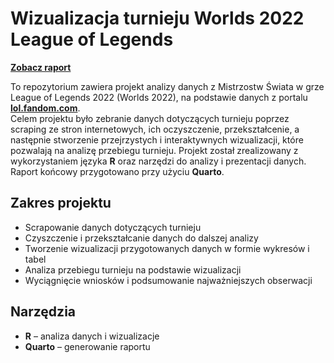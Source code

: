 # Wizualizacja turnieju Worlds 2022 League of Legends
**[Zobacz raport](https://szymonchruslinski.github.io/League_of_legends_worlds2022_visualization/projekt_worlds2022.html)**

To repozytorium zawiera projekt analizy danych z Mistrzostw Świata w grze League of Legends 2022 (Worlds 2022), na podstawie danych z portalu **[lol.fandom.com](https://lol.fandom.com/wiki/2022_Season_World_Championship/Main_Event)**.  
Celem projektu było zebranie danych dotyczących turnieju poprzez scraping ze stron internetowych, ich oczyszczenie, przekształcenie, a następnie stworzenie przejrzystych i interaktywnych wizualizacji, które pozwalają na analizę przebiegu turnieju. Projekt został zrealizowany z wykorzystaniem języka **R** oraz narzędzi do analizy i prezentacji danych. Raport końcowy przygotowano przy użyciu **Quarto**.

## Zakres projektu

- Scrapowanie danych dotyczących turnieju  
- Czyszczenie i przekształcanie danych do dalszej analizy  
- Tworzenie wizualizacji przygotowanych danych w formie wykresów i tabel  
- Analiza przebiegu turnieju na podstawie wizualizacji  
- Wyciągnięcie wniosków i podsumowanie najważniejszych obserwacji  

## Narzędzia

- **R** – analiza danych i wizualizacje  
- **Quarto** – generowanie raportu

